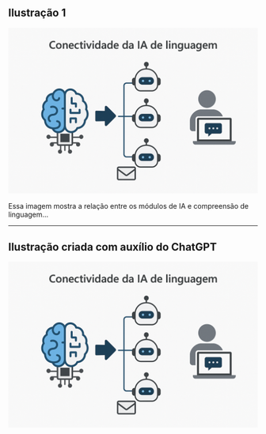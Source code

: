 ## Ilustração 1

![Imagem 1](images/captura1.png)

Essa imagem mostra a relação entre os módulos de IA e compreensão de linguagem...

---

## Ilustração criada com auxílio do ChatGPT

![Ilustração IA](images/captura1.png)